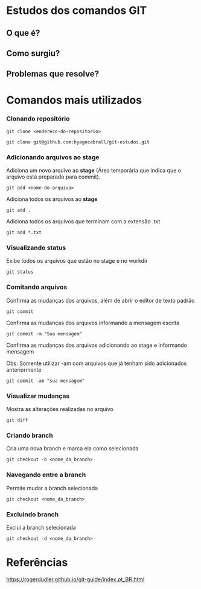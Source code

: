 # Estudos dos comandos GIT

## O que é?


## Como surgiu?


## Problemas que resolve?


# Comandos mais utilizados

### Clonando repositório
```
git clone <endereco-do-repositorio>

git clone git@github.com:hyagocabrall/git-estudos.git
```

### Adicionando arquivos ao stage

Adiciona um novo arquivo ao **stage** (Área temporária que indica que o arquivo está preparado para commit).

```
git add <nome-do-arquivo>
```

Adiciona todos os arquivos ao **stage**

```
git add .
```

Adiciona todos os arquivos que terminam com a extensão .txt

```
git add *.txt
```

### Visualizando status 

Exibe todos os arquivos que estão no stage e no workdir

```
git status
```

### Comitando arquivos 

Confirma as mudanças dos arquivos, além de abrir o editor de texto padrão

```
git commit
```

Confirma as mudanças dos arquivos informando a mensagem escrita

```
git commit -m "Sua mensagem"
```

Confirma as mudanças dos arquivos adicionando ao stage e informando mensagem

Obs: Somente utilizar -am com arquivos que já tenham sido adicionados anteriormente 

```
git commit -am "sua mensagem"
```

### Visualizar mudanças

Mostra as alterações realizadas no arquivo

```
git diff
```

### Criando branch

Cria uma nova branch e marca ela como selecionada

```
git checkout -b <nome_da_branch>
```

### Navegando entre a branch

Permite mudar a branch selecionada

```
git checkout <nome_da_branch>
```

### Excluindo branch

Exclui a branch selecionada

```
git checkout -d <nome_da_branch>
```

# Referências

https://rogerdudler.github.io/git-guide/index.pt_BR.html
